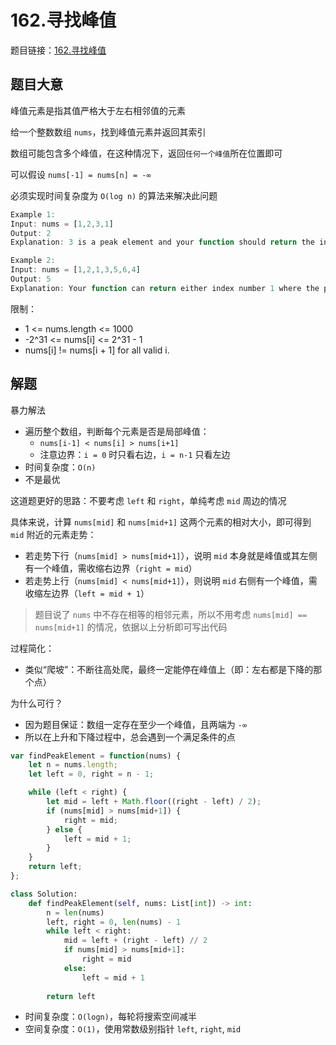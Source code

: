# 162.寻找峰值

题目链接：[162.寻找峰值](https://leetcode.cn/problems/find-peak-element/)

## 题目大意

峰值元素是指其值严格大于左右相邻值的元素

给一个整数数组 `nums`，找到峰值元素并返回其索引

数组可能包含多个峰值，在这种情况下，返回`任何一个峰值`所在位置即可

可以假设 `nums[-1] = nums[n] = -∞`

必须实现时间复杂度为 `O(log n)` 的算法来解决此问题

```js
Example 1:
Input: nums = [1,2,3,1]
Output: 2
Explanation: 3 is a peak element and your function should return the index number 2.

Example 2:
Input: nums = [1,2,1,3,5,6,4]
Output: 5
Explanation: Your function can return either index number 1 where the peak element is 2, or index number 5 where the peak element is 6.
```

限制：
- 1 <= nums.length <= 1000
- -2^31 <= nums[i] <= 2^31 - 1
- nums[i] != nums[i + 1] for all valid i.

## 解题

暴力解法
- 遍历整个数组，判断每个元素是否是局部峰值：
  - `nums[i-1] < nums[i] > nums[i+1]`
  - 注意边界：`i = 0` 时只看右边，`i = n-1` 只看左边
- 时间复杂度：`O(n)`
- 不是最优

这道题更好的思路：不要考虑 `left` 和 `right`，单纯考虑 `mid` 周边的情况

具体来说，计算 `nums[mid]` 和 `nums[mid+1]` 这两个元素的相对大小，即可得到 `mid` 附近的元素走势：
- 若走势下行（`nums[mid] > nums[mid+1]`），说明 `mid` 本身就是峰值或其左侧有一个峰值，需收缩右边界（`right = mid`）
- 若走势上行（`nums[mid] < nums[mid+1]`），则说明 `mid` 右侧有一个峰值，需收缩左边界（`left = mid + 1`）

> 题目说了 `nums` 中不存在相等的相邻元素，所以不用考虑 `nums[mid] == nums[mid+1]` 的情况，依据以上分析即可写出代码

过程简化：
- 类似“爬坡”：不断往高处爬，最终一定能停在峰值上（即：左右都是下降的那个点）

为什么可行？
- 因为题目保证：数组一定存在至少一个峰值，且两端为 `-∞`
- 所以在上升和下降过程中，总会遇到一个满足条件的点

```js
var findPeakElement = function(nums) {
    let n = nums.length;
    let left = 0, right = n - 1;

    while (left < right) {
        let mid = left + Math.floor((right - left) / 2);
        if (nums[mid] > nums[mid+1]) {
            right = mid;
        } else {
            left = mid + 1;
        }
    }
    return left;
};
```
```python
class Solution:
    def findPeakElement(self, nums: List[int]) -> int:
        n = len(nums)
        left, right = 0, len(nums) - 1
        while left < right:
            mid = left + (right - left) // 2
            if nums[mid] > nums[mid+1]:
                right = mid
            else:
                left = mid + 1
        
        return left
```

- 时间复杂度：`O(logn)`，每轮将搜索空间减半
- 空间复杂度：`O(1)`，使用常数级别指针 `left`, `right`, `mid`

